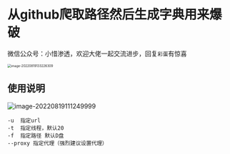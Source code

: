 # 从github爬取路径然后生成字典用来爆破

微信公众号：小惜渗透，欢迎大佬一起交流进步，回复`彩蛋`有惊喜

<img src="https://mc-imgup.oss-cn-beijing.aliyuncs.com/202208191332354.png" alt="image-20220819133226309" style="zoom:50%;" />

## 使用说明
![image-20220819111249999](https://mc-imgup.oss-cn-beijing.aliyuncs.com/202208191112202.png)

```shell
-u  指定url
-t  指定线程，默认20
-f  指定路径 默认D盘
--proxy 指定代理（强烈建议设置代理）
```
